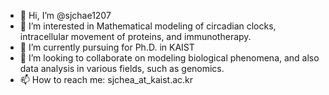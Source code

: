 - 👋 Hi, I’m @sjchae1207
- 👀 I’m interested in Mathematical modeling of circadian clocks, intracellular movement of proteins, and immunotherapy. 
- 🌱 I’m currently pursuing for Ph.D. in KAIST
- 💞️ I’m looking to collaborate on modeling biological phenomena, and also data analysis in various fields, such as genomics.
- 📫 How to reach me: sjchea_at_kaist.ac.kr

<!---
sjchae1207/sjchae1207 is a ✨ special ✨ repository because its `README.md` (this file) appears on your GitHub profile.
You can click the Preview link to take a look at your changes.
--->
